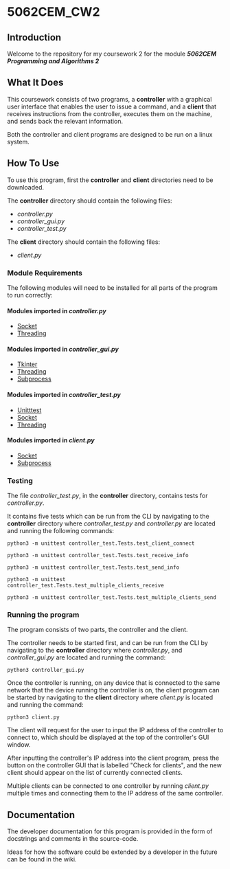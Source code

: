 # 5062CEM_CW2

## Introduction

Welcome to the repository for my coursework 2 for the module <b><i>5062CEM 
Programming and Algorithms 2</i></b>

## What It Does

This coursework consists of two programs, a <b>controller</b> with a 
graphical user interface that enables the user to issue a command, and a 
<b>client</b> that receives instructions from the controller, executes 
them on the machine, and sends back the relevant information.

Both the controller and client programs are designed to be run on a linux 
system.

## How To Use

To use this program, first the <b>controller</b> and <b>client</b> 
directories need to be downloaded.

The <b>controller</b> directory should contain the following files:
- <i>controller.py</i>
- <i>controller_gui.py</i>
- <i>controller_test.py</i>

The <b>client</b> directory should contain the following files:
- <i>client.py</i>

### Module Requirements

The following modules will need to be installed for all parts of the 
program to run correctly:

#### Modules imported in <i>controller.py</i>
- [Socket](https://docs.python.org/3/library/socket.html)
- [Threading](https://docs.python.org/3/library/threading.html)

#### Modules imported in <i>controller_gui.py</i>
- [Tkinter](https://docs.python.org/3/library/tkinter.html)
- [Threading](https://docs.python.org/3/library/threading.html)
- [Subprocess](https://docs.python.org/3/library/subprocess.html)

#### Modules imported in <i>controller_test.py</i>
- [Unitttest](https://docs.python.org/3/library/unittest.html)
- [Socket](https://docs.python.org/3/library/socket.html)
- [Threading](https://docs.python.org/3/library/threading.html)

#### Modules imported in <i>client.py</i>
- [Socket](https://docs.python.org/3/library/socket.html)
- [Subprocess](https://docs.python.org/3/library/subprocess.html)

### Testing

The file <i>controller_test.py</i>, in the <b>controller</b> directory, 
contains tests for <i>controller.py</i>.

It contains five tests which can be run from the CLI by navigating to the
<b>controller</b> directory where <i>controller_test.py</i> and 
<i>controller.py</i> are located and running the following commands:

`python3 -m unittest controller_test.Tests.test_client_connect`

`python3 -m unittest controller_test.Tests.test_receive_info`

`python3 -m unittest controller_test.Tests.test_send_info`

`python3 -m unittest controller_test.Tests.test_multiple_clients_receive`

`python3 -m unittest controller_test.Tests.test_multiple_clients_send`

### Running the program

The program consists of two parts, the controller and the client.

The controller needs to be started first, and can be run from the CLI by 
navigating to the <b>controller</b> directory where <i>controller.py</i>,
and <i>controller_gui.py</i> are located and running the command:

`python3 controller_gui.py`

Once the controller is running, on any device that is connected to the same 
network that the device running the controller is on, the client program can 
be started by navigating to the <b>client</b> directory where <i>client.py</i> 
is located and running the command:

`python3 client.py`

The client will request for the user to input the IP address of the controller 
to connect to, which should be displayed at the top of the controller's GUI 
window.

After inputting the controller's IP address into the client program, press the 
button on the controller GUI that is labelled "Check for clients", and the 
new client should appear on the list of currently connected clients.

Multiple clients can be connected to one controller by running 
<i>client.py</i> multiple times and connecting them to the IP address of the 
same controller.

## Documentation

The developer documentation for this program is provided in the form of 
docstrings and comments in the source-code.

Ideas for how the software could be extended by a developer in the future 
can be found in the wiki.